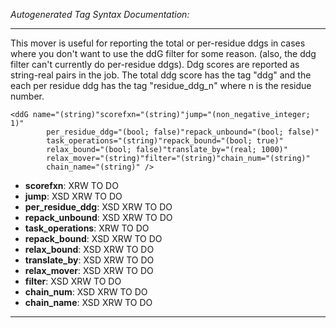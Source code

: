 _Autogenerated Tag Syntax Documentation:_

---
This mover is useful for reporting the total or per-residue ddgs in cases where you don't want to use the ddG filter for some reason. (also, the ddg filter can't currently do per-residue ddgs). Ddg scores are reported as string-real pairs in the job. The total ddg score has the tag "ddg" and the each per residue ddg has the tag "residue_ddg_n" where n is the residue number.

```
<ddG name="(string)"scorefxn="(string)"jump="(non_negative_integer; 1)"
        per_residue_ddg="(bool; false)"repack_unbound="(bool; false)"
        task_operations="(string)"repack_bound="(bool; true)"
        relax_bound="(bool; false)"translate_by="(real; 1000)"
        relax_mover="(string)"filter="(string)"chain_num="(string)"
        chain_name="(string)" />
```

-   **scorefxn**: XRW TO DO
-   **jump**: XSD XRW TO DO
-   **per_residue_ddg**: XSD XRW TO DO
-   **repack_unbound**: XSD XRW TO DO
-   **task_operations**: XRW TO DO
-   **repack_bound**: XSD XRW TO DO
-   **relax_bound**: XSD XRW TO DO
-   **translate_by**: XSD XRW TO DO
-   **relax_mover**: XSD XRW TO DO
-   **filter**: XSD XRW TO DO
-   **chain_num**: XSD XRW TO DO
-   **chain_name**: XSD XRW TO DO

---
